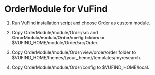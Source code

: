 # OrderModule for VuFind

1. Run VuFind installation script and choose Order as custom module.

2. Copy OrderModule/module/Order/src and OrderModule/module/Order/config folders to $VUFIND_HOME/module/Order/src/Order.

3. Copy OrderModule/module/Order/view/order/order folder to $VUFIND_HOME/themes/{your_theme}/templates/myresearch.

4. Copy OrderModule/module/Order/config to $VUFIND_HOME/local.
